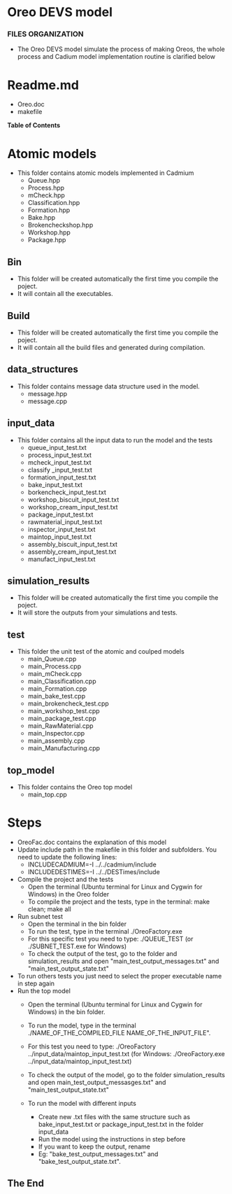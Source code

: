 # Oreo DEVS model
###  FILES ORGANIZATION
- The Oreo DEVS model simulate the process of making Oreos, the whole process and Cadium model implementation routine is clarified below

# Readme.md

- Oreo.doc
- makefile

****Table of Contents****

# Atomic models
- This folder contains atomic models implemented in Cadmium
    - Queue.hpp
    - Process.hpp
    - mCheck.hpp
    - Classification.hpp
    - Formation.hpp
    - Bake.hpp
    - Brokencheckshop.hpp
    - Workshop.hpp
    - Package.hpp

## Bin
- This folder will be created automatically the first time you compile the poject.
- It will contain all the executables.

## Build
- This folder will be created automatically the first time you compile the poject.
- It will contain all the build files and generated during compilation.

## data_structures
- This folder contains message data structure used in the model.
    - message.hpp
    - message.cpp

## input_data
- This folder contains all the input data to run the model and the tests
    - queue_input_test.txt
    - process_input_test.txt
    - mcheck_input_test.txt
    - classify _input_test.txt
    - formation_input_test.txt
    - bake_input_test.txt
    - borkencheck_input_test.txt
    - workshop_biscuit_input_test.txt
    - workshop_cream_input_test.txt
    - package_input_test.txt
    - rawmaterial_input_test.txt
    - inspector_input_test.txt
    - maintop_input_test.txt
    - assembly_biscuit_input_test.txt
    - assembly_cream_input_test.txt
    - manufact_input_test.txt

## simulation_results
- This folder will be created automatically the first time you compile the poject.
-  It will store the outputs from your simulations and tests.

## test
- This folder the unit test of the atomic and coulped models
    - main_Queue.cpp
    - main_Process.cpp
    - main_mCheck.cpp
    - main_Classification.cpp
    - main_Formation.cpp
    - main_bake_test.cpp
    - main_brokencheck_test.cpp
    - main_workshop_test.cpp
    - main_package_test.cpp
    - main_RawMaterial.cpp
    - main_Inspector.cpp
    - main_assembly.cpp
    - main_Manufacturing.cpp
    

## top_model
- This folder contains the Oreo top model
    - main_top.cpp

# Steps

-  OreoFac.doc contains the explanation of this model
-  Update include path in the makefile in this folder and subfolders. You need to update the following lines:
    -  INCLUDECADMIUM=-I ../../cadmium/include
    -  INCLUDEDESTIMES=-I ../../DESTimes/include
-  Compile the project and the tests
    - Open the terminal (Ubuntu terminal for Linux and Cygwin for Windows) in the Oreo folder
    - To compile the project and the tests, type in the terminal:
			make clean; make all
- Run subnet test
     - Open the terminal in the bin folder
	 - To run the test, type in the terminal
            ./OreoFactory.exe
     - For this specific test you need to type:
			./QUEUE_TEST (or ./SUBNET_TEST.exe for Windows)
     - To check the output of the test, go to the folder and simulation_results and open  "main_test_output_messages.txt" and "main_test_output_state.txt"
- To run others tests you just need to select the proper executable name in step again
- Run the top model
     - Open the terminal (Ubuntu terminal for Linux and Cygwin for Windows) in the bin folder.
	 - To run the model, type in the terminal 
	       ./NAME_OF_THE_COMPILED_FILE NAME_OF_THE_INPUT_FILE". 
	 - For this test you need to type:
		   ./OreoFactory ../input_data/maintop_input_test.txt (for Windows: ./OreoFactory.exe ../input_data/maintop_input_test.txt)
	   
     - To check the output of the model, go to the folder simulation_results and open main_test_output_messasges.txt" and "main_test_output_state.txt"
	 - To run the model with different inputs
	   - Create new .txt files with the same structure such as bake_input_test.txt or package_input_test.txt in the folder input_data
	   -  Run the model using the instructions in step before
	   - If you want to keep the output, rename
	   - Eg: "bake_test_output_messages.txt" and "bake_test_output_state.txt".

## The End

